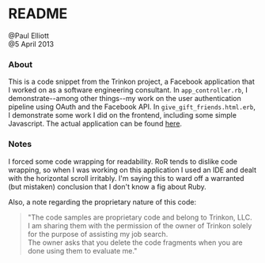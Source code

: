 <h1>README</h1>

<p>@Paul Elliott <br>
@5 April 2013</p>

<h3>About</h3>

<p>This is a code snippet from the Trinkon project, a Facebook application
that I worked on as a software engineering consultant.
In <code>app_controller.rb</code>, I demonstrate--among other things--my work
on the user authentication pipeline using OAuth and the Facebook API.
In <code>give_gift_friends.html.erb</code>, I demonstrate some work I did on the frontend,
including some simple Javascript.
The actual application can be found <a href="http://apps.facebook.com/Trinkon/">here</a>.</p>

<h3>Notes</h3>

<p>I forced some code wrapping for readability. RoR tends to dislike code wrapping,
so when I was working on this application I used an IDE and dealt with the
horizontal scroll irritably. I'm saying this to ward off a warranted (but mistaken)
conclusion that I don't know a fig about Ruby.</p>

<p>Also, a note regarding the proprietary nature of this code: </p>

<blockquote>
  <p>"The code samples are proprietary code and belong to Trinkon, LLC. <br>
     I am sharing them with the permission of the owner of Trinkon 
     solely for the purpose of assisting my job search. <br>
     The owner asks that you delete the code fragments
     when you are done using them to evaluate me."</p>
</blockquote>
